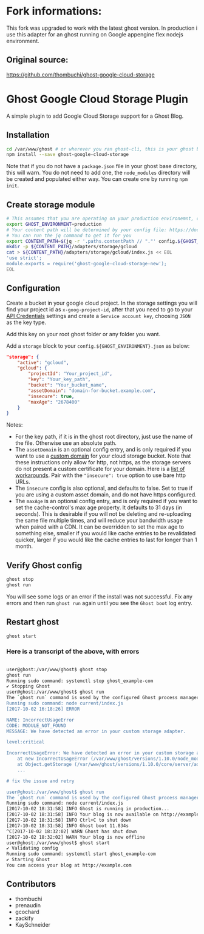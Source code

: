 #  Fork informations:
This fork was upgraded to work with the latest ghost version.
In production i use this adapter for an ghost running on Google appengine flex nodejs environment.

## Original source:
https://github.com/thombuchi/ghost-google-cloud-storage

# Ghost Google Cloud Storage Plugin 
A simple plugin to add Google Cloud Storage support for a Ghost Blog. 

## Installation
```bash
cd /var/www/ghost # or wherever you ran ghost-cli, this is your ghost base directory
npm install --save ghost-google-cloud-storage
```
Note that if you do not have a `package.json` file in your ghost base directory, this will warn. You do not need to add one, the `node_modules` directory will be created and populated either way. You can create one by running `npm init`.

## Create storage module
```bash
# This assumes that you are operating on your production environemnt, change the following variable if necessary.
export GHOST_ENVIRONMENT=production
# Your content path will be determined by your config file: https://docs.ghost.org/v1.0/docs/config#section-paths
# You can run the jq command to get it for you
export CONTENT_PATH=$(jq -r '.paths.contentPath // "."' config.${GHOST_ENVIRONMENT}.json)
mkdir -p ${CONTENT_PATH}/adapters/storage/gcloud
cat > ${CONTENT_PATH}/adapters/storage/gcloud/index.js << EOL
'use strict';
module.exports = require('ghost-google-cloud-storage-new');
EOL
```

## Configuration

Create a bucket in your google cloud project. In the storage settings you will find your project id as `x-goog-project-id`, after that you need to go to your [API Credentials](https://console.cloud.google.com/apis/credentials) settings and create a `Service account key`, choosing `JSON` as the key type.

Add this key on your root ghost folder or any folder you want.

Add a `storage` block to your `config.${GHOST_ENVIRONMENT}.json` as below:

```json
"storage": {
    "active": "gcloud",
    "gcloud": {
        "projectId": "Your_project_id",
        "key": "Your_key_path",
        "bucket": "Your_bucket_name",
        "assetDomain": "domain-for-bucket.example.com",
        "insecure": true,
        "maxAge": "2678400"
    }
}
```

Notes:
- For the key path, if it is in the ghost root directory, just use the name of the file. Otherwise use an absolute path.
- The `assetDomain` is an optional config entry, and is only required if you want to use a [custom domain](https://cloud.google.com/storage/docs/hosting-static-website) for your cloud storage bucket. Note that these instructions only allow for http, not https, as the storage servers do not present a custom certificate for your domain. Here is a [list of workarounds](https://cloud.google.com/storage/docs/static-website#https). Pair with the `"insecure": true` option to use bare http URLs.
- The `insecure` config is also optional, and defaults to false. Set to true if you are using a custom asset domain, and do not have https configured.
- The `maxAge` is an optional config entry, and is only required if you want to set the cache-control's max age property. It defaults to 31 days (in seconds). This is desirable if you will not be deleting and re-uploading the same file multiple times, and will reduce your bandwidth usage when paired with a CDN. It can be overridden to set the max age to something else, smaller if you would like cache entries to be revalidated quicker, larger if you would like the cache entries to last for longer than 1 month.

## Verify Ghost config
```bash
ghost stop
ghost run
```
You will see some logs or an error if the install was not successful. Fix any errors and then run `ghost run` again until you see the `Ghost boot` log entry.

## Restart ghost
```bash
ghost start
```

### Here is a transcript of the above, with errors
```bash

user@ghost:/var/www/ghost$ ghost stop
ghost run
Running sudo command: systemctl stop ghost_example-com
✔ Stopping Ghost
user@ghost:/var/www/ghost$ ghost run
The `ghost run` command is used by the configured Ghost process manager and for debugging. If you're not running this to debug something, you should run `ghost start` instead.
Running sudo command: node current/index.js
[2017-10-02 16:18:26] ERROR

NAME: IncorrectUsageError
CODE: MODULE_NOT_FOUND
MESSAGE: We have detected an error in your custom storage adapter.

level:critical

IncorrectUsageError: We have detected an error in your custom storage adapter.
    at new IncorrectUsageError (/var/www/ghost/versions/1.10.0/node_modules/ghost-ignition/lib/errors/index.js:79:23)
    at Object.getStorage (/var/www/ghost/versions/1.10.0/core/server/adapters/storage/index.js:43:19)
    ...

# fix the issue and retry

user@ghost:/var/www/ghost$ ghost run
The `ghost run` command is used by the configured Ghost process manager and for debugging. If you're not running this to debug something, you should run `ghost start` instead.
Running sudo command: node current/index.js
[2017-10-02 18:31:58] INFO Ghost is running in production... 
[2017-10-02 18:31:58] INFO Your blog is now available on http://example.com/ 
[2017-10-02 18:31:58] INFO Ctrl+C to shut down 
[2017-10-02 18:31:58] INFO Ghost boot 11.834s 
^C[2017-10-02 18:32:02] WARN Ghost has shut down 
[2017-10-02 18:32:02] WARN Your blog is now offline 
user@ghost:/var/www/ghost$ ghost start
✔ Validating config
Running sudo command: systemctl start ghost_example-com
✔ Starting Ghost
You can access your blog at http://example.com

```

## Contributors
- thombuchi
- prenaudin
- gcochard
- zackify
- KaySchneider
